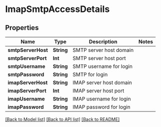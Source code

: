 # ImapSmtpAccessDetails

## Properties
Name | Type | Description | Notes
------------ | ------------- | ------------- | -------------
**smtpServerHost** | **String** | SMTP server host domain | 
**smtpServerPort** | **Int** | SMTP server host port | 
**smtpUsername** | **String** | SMTP username for login | 
**smtpPassword** | **String** | SMTP  for login | 
**imapServerHost** | **String** | IMAP server host domain | 
**imapServerPort** | **Int** | IMAP server host port | 
**imapUsername** | **String** | IMAP username for login | 
**imapPassword** | **String** | IMAP password for login | 

[[Back to Model list]](../README#documentation-for-models) [[Back to API list]](../README#documentation-for-api-endpoints) [[Back to README]](../README)


